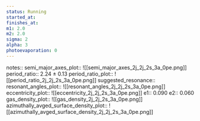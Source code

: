 ```yaml
---
status: Running
started_at:
finishes_at:
m1: 2.0
m2: 2.0
sigma: 2
alpha: 3
photoevaporation: 0
---
```


notes::
semi_major_axes_plot:: ![[semi_major_axes_2j_2j_2s_3a_0pe.png]]
period_ratio:: 2.24 ± 0.13
period_ratio_plot:: ![[period_ratio_2j_2j_2s_3a_0pe.png]]
suggested_resonance:: 
resonant_angles_plot:: ![[resonant_angles_2j_2j_2s_3a_0pe.png]]
eccentricity_plot:: ![[eccentricity_2j_2j_2s_3a_0pe.png]]
e1:: 0.090
e2:: 0.060
gas_density_plot:: ![[gas_density_2j_2j_2s_3a_0pe.png]]
azimuthally_avged_surface_density_plot:: ![[azimuthally_avged_surface_density_2j_2j_2s_3a_0pe.png]]
